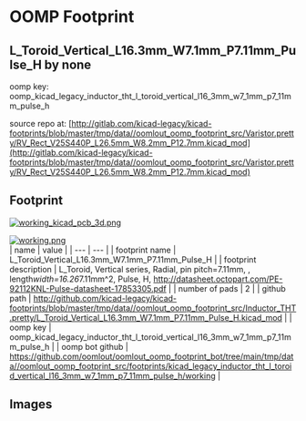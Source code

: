 # OOMP Footprint  
## L_Toroid_Vertical_L16.3mm_W7.1mm_P7.11mm_Pulse_H  by none  
  
oomp key: oomp_kicad_legacy_inductor_tht_l_toroid_vertical_l16_3mm_w7_1mm_p7_11mm_pulse_h  
  
source repo at: [http://gitlab.com/kicad-legacy/kicad-footprints/blob/master/tmp/data//oomlout_oomp_footprint_src/Varistor.pretty/RV_Rect_V25S440P_L26.5mm_W8.2mm_P12.7mm.kicad_mod](http://gitlab.com/kicad-legacy/kicad-footprints/blob/master/tmp/data//oomlout_oomp_footprint_src/Varistor.pretty/RV_Rect_V25S440P_L26.5mm_W8.2mm_P12.7mm.kicad_mod)  
## Footprint  
  
[![working_kicad_pcb_3d.png](working_kicad_pcb_3d_600.png)](working_kicad_pcb_3d.png)  
  
[![working.png](working_600.png)](working.png)  
| name | value | 
| --- | --- | 
| footprint name | L_Toroid_Vertical_L16.3mm_W7.1mm_P7.11mm_Pulse_H | 
| footprint description | L_Toroid, Vertical series, Radial, pin pitch=7.11mm, , length*width=16.26*7.11mm^2, Pulse, H, http://datasheet.octopart.com/PE-92112KNL-Pulse-datasheet-17853305.pdf | 
| number of pads | 2 | 
| github path | http://github.com/kicad-legacy/kicad-footprints/blob/master/tmp/data//oomlout_oomp_footprint_src/Inductor_THT.pretty/L_Toroid_Vertical_L16.3mm_W7.1mm_P7.11mm_Pulse_H.kicad_mod | 
| oomp key | oomp_kicad_legacy_inductor_tht_l_toroid_vertical_l16_3mm_w7_1mm_p7_11mm_pulse_h | 
| oomp bot github | https://github.com/oomlout/oomlout_oomp_footprint_bot/tree/main/tmp/data//oomlout_oomp_footprint_src/footprints/kicad_legacy_inductor_tht_l_toroid_vertical_l16_3mm_w7_1mm_p7_11mm_pulse_h/working | 
## Images  
